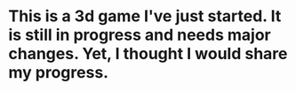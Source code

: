 # This is a 3d game I've just started. It is still in progress and needs major changes. Yet, I thought I would share my progress.
